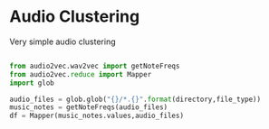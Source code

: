 # Audio Clustering 

Very simple audio clustering

```python

from audio2vec.wav2vec import getNoteFreqs
from audio2vec.reduce import Mapper
import glob

audio_files = glob.glob("{}/*.{}".format(directory,file_type))
music_notes = getNoteFreqs(audio_files)
df = Mapper(music_notes.values,audio_files)
	
```